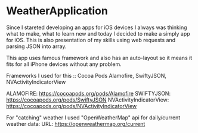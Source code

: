 # WeatherApplication

Since I stareted developing an apps for iOS devices I always was thinking what to make, what to learn new and today I decided to make a simply app for iOS. This is also presentation of my skills using web requests and parsing JSON into array.

This app uses famous framework and also has an auto-layout so it means it fits for all iPhone devices without any problem.

Frameworks I used for this :: Cocoa Pods
Alamofire, SwiftyJSON, NVActivityIndicatorView

ALAMOFIRE: https://cocoapods.org/pods/Alamofire
SWIFTYJSON: https://cocoapods.org/pods/SwiftyJSON
NVActivityIndicatorView: https://cocoapods.org/pods/NVActivityIndicatorView

For "catching" weather I used "OpenWeatherMap" api for daily/current weather data:
URL: https://openweathermap.org/current


